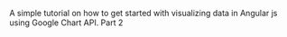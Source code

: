 A simple tutorial on how to get started with visualizing data in 
Angular js using Google Chart API. Part 2
